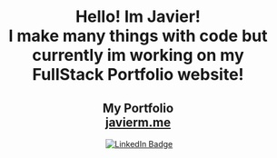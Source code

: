 <div align="center">
  <h1> Hello! Im Javier!<br>I make many things with code but currently im working on my FullStack Portfolio website!</h1>
</div>

<div align="center">
      <h2><b>My Portfolio</b><br><a href="https://javierm.me">javierm.me</a></h2>
</div>

<div align="center">
    <img src="https://komarev.com/ghpvc/?username=mexicanminion&style=flat-square&color=green" alt=""/>
  <a href="https://www.linkedin.com/in/javier-moncada-7a6111213/">
    <img src="https://img.shields.io/badge/LinkedIn-blue?style=for-the-badge&logo=linkedin&logoColor=white" alt="LinkedIn Badge"/>
  </a>
</div>

